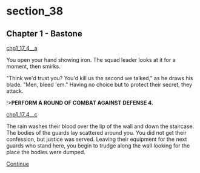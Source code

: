 
# section_38

## Chapter 1 - Bastone

[chp1_17_4__a](../../decomp/app/src/main/res/raw/chp1_17_4__a.mp3 ':include :type=audio')

You open your hand showing iron. The squad leader looks at it for a moment, then smirks.

"Think we'd trust you? You'd kill us the second we talked," as he draws his blade. "Men, bleed 'em." Having no choice but to protect their secret, they attack.

!>**PERFORM A ROUND OF COMBAT AGAINST DEFENSE 4.** 

[chp1_17_4__c](../../decomp/app/src/main/res/raw/chp1_17_4__c.mp3 ':include :type=audio')

The rain washes their blood over the lip of the wall and down the staircase. The bodies of the guards lay scattered around you. You did not get their confession, but justice was served. Leaving their equipment for the next guards who stand here, you begin to trudge along the wall looking for the place the bodies were dumped.

[Continue](output/chapter1/section_42.md)


